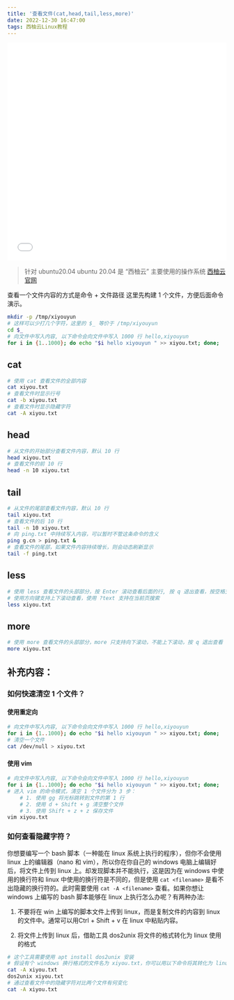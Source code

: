 ```yaml
---
title: '查看文件(cat,head,tail,less,more)'
date: 2022-12-30 16:47:00
tags: 西柚云Linux教程
---
```

<iframe src="//player.bilibili.com/player.html?aid=690104074&bvid=BV1k24y127zf&cid=888455696&page=1" style="width:100%;height:500px;min-width:375px;min-height:200px"scrolling="no" border="0" frameborder="no" framespacing="0" allowfullscreen="true"> </iframe>

<!--more-->
> 针对 ubuntu20.04
> ubuntu 20.04 是 “西柚云” 主要使用的操作系统  [西柚云官网](https://www.xiyoucloud.net/aff/VKRWMUHQ)

查看一个文件内容的方式是命令 + 文件路径
这里先构建 1 个文件，方便后面命令演示。
```bash
mkdir -p /tmp/xiyouyun
# 这样可以少打几个字符，这里的 $_ 等价于 /tmp/xiyouyun
cd $_
# 向文件中写入内容, 以下命令会向文件中写入 1000 行 hello,xiyouyun
for i in {1..1000}; do echo "$i hello xiyouyun " >> xiyou.txt; done;
```
## cat

```bash
# 使用 cat 查看文件的全部内容
cat xiyou.txt
# 查看文件时显示行号
cat -b xiyou.txt
# 查看文件时显示隐藏字符
cat -A xiyou.txt
```

## head

```bash
# 从文件的开始部分查看文件内容，默认 10 行
head xiyou.txt
# 查看文件的前 10 行
head -n 10 xiyou.txt
```

## tail

```bash
# 从文件的尾部查看文件内容，默认 10 行
tail xiyou.txt
# 查看文件的后 10 行
tail -n 10 xiyou.txt
# 向 ping.txt 中持续写入内容，可以暂时不管这条命令的含义
ping g.cn > ping.txt &
# 查看文件的尾部，如果文件内容持续增长，则会动态刷新显示
tail -f ping.txt
```

## less

```bash
# 使用 less 查看文件的头部部分，按 Enter 滚动查看后面的行, 按 q 退出查看，按空格支持翻页
# 使用方向键支持上下滚动查看，使用 ?text 支持在当前页搜索
less xiyou.txt
```

## more

```bash
# 使用 more 查看文件的头部部分，more 只支持向下滚动，不能上下滚动，按 q 退出查看
more xiyou.txt
```

## 补充内容：
### **如何快速清空 1 个文件？**

#### 使用重定向

```bash
# 向文件中写入内容, 以下命令会向文件中写入 1000 行 hello,xiyouyun
for i in {1..1000}; do echo "$i hello xiyouyun " >> xiyou.txt; done;
# 清空一个文件
cat /dev/null > xiyou.txt
```

#### 使用 vim	

```bash
# 向文件中写入内容, 以下命令会向文件中写入 1000 行 hello,xiyouyun
for i in {1..1000}; do echo "$i hello xiyouyun " >> xiyou.txt; done;
# 进入 vim 的命令模式，清空 1 个文件分为 3 步：
	# 1. 使用 gg 将光标跳转到文件的第 1 行
	# 2. 使用 d + Shift + g 清空整个文件
	# 3. 使用 Shift + z + z 保存文件
vim xiyou.txt
```

### **如何查看隐藏字符？**

你想要编写一个 bash 脚本（一种能在 linux 系统上执行的程序），但你不会使用 linux 上的编辑器（nano 和 vim），所以你在你自己的 windows 电脑上编辑好后，将文件上传到 linux 上。却发现脚本并不能执行，这是因为在 windows 中使用的换行符和 linux 中使用的换行符是不同的，但是使用 `cat <filename>` 是看不出隐藏的换行符的。此时需要使用 `cat -A <filename>` 查看。如果你想让 windows 上编写的 bash 脚本能够在 linux 上执行怎么办呢？有两种办法:

1. 不要将在 win 上编写的脚本文件上传到 linux，而是复制文件的内容到 linux 的文件中。通常可以用Ctrl + Shift + v 在 linux 中粘贴内容。

2. 将文件上传到 linux 后，借助工具 dos2unix 将文件的格式转化为 linux 使用的格式


```bash
# 这个工具需要使用 apt install dos2unix 安装
# 假设有个 windows 换行格式的文件名为 xiyou.txt，你可以用以下命令将其转化为 linux 换行格式
cat -A xiyou.txt
dos2unix xiyou.txt
# 通过查看文件中的隐藏字符对比两个文件有何变化
cat -A xiyou.txt
```